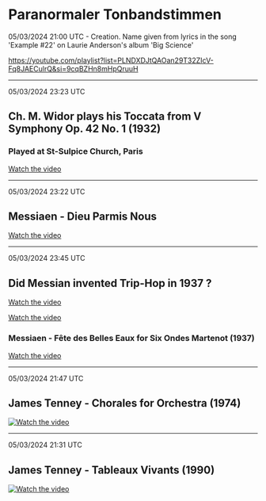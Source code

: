 #  Paranormaler Tonbandstimmen

05/03/2024 21:00 UTC - Creation. Name given from lyrics in the song 'Example #22' on Laurie Anderson's album 'Big Science'

https://youtube.com/playlist?list=PLNDXDJtQAOan29T32ZIcV-Fq8JAECulrQ&si=9cqBZHn8mHpQruuH

<hr/>

05/03/2024 23:23 UTC 
## Ch. M. Widor plays his Toccata from V Symphony Op. 42 No. 1 (1932)
### Played at St-Sulpice Church, Paris
[Watch the video](https://www.youtube.com/watch?v=J8vz1D_L_OE)
<hr/>


05/03/2024 23:22 UTC 
## Messiaen - Dieu Parmis Nous
[Watch the video](https://youtu.be/1wZnq7S3LPg?si=_IpB2Ju975z9b7vC)

<hr/>

05/03/2024 23:45 UTC 
## Did Messian invented Trip-Hop in 1937 ?
[Watch the video](https://youtu.be/ooLBuCmV3Vw?si=TVGzjwX64KqszO_r&t=1032)

[Watch the video](https://youtu.be/ooLBuCmV3Vw?si=WLwqNK9MYJzJIhrb&t=440)


### Messiaen - Fête des Belles Eaux for Six Ondes Martenot (1937)
[Watch the video](https://youtu.be/ooLBuCmV3Vw?si=wTzvCs-RGuBOP_xp)
<hr/>

05/03/2024 21:47 UTC 
## James Tenney - Chorales for Orchestra (1974)
[![Watch the video](https://img.youtube.com/vi/a8-qQnwgaO8/maxresdefault.jpg)](https://youtu.be/a8-qQnwgaO8?si=Nl1xa1sLTA4yu4nQ)
<hr/>

05/03/2024 21:31 UTC 

## James Tenney - Tableaux Vivants (1990)
[![Watch the video](https://img.youtube.com/vi/G6OvGAXBtJU/maxresdefault.jpg)](https://youtu.be/G6OvGAXBtJU?si=CI9TAxjye2qTVBzK)
